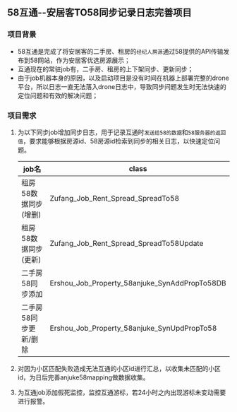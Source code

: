 ## 58互通--安居客TO58同步记录日志完善项目

### 项目背景

* 58互通是完成了将安居客的二手房、租房的`经纪人房源`通过58提供的API传输发布到58网站，作为安居客优选房源展示；
* 互通现在的常驻job有，二手房、租房的上下架同步、更新同步；
* 由于job机器本身的原因，以及启动项目是没有时间在机器上部署完整的drone平台，所以日志一直无法落入drone日志中，导致同步问题发生时无法快速的定位问题和有效的解决问题；

### 项目需求

1. 为以下同步job增加同步日志，用于记录互通时`发送给58的数据`和`58服务器的返回值`，要求能够根据房源id、58房源id检索到同步的相关日志，以快速定位问题。

    job名 | class
    --- | --- 
    租房58数据同步(增删)  | Zufang_Job_Rent_Spread_SpreadTo58
    租房58数据同步(更新)  | Zufang_Job_Rent_Spread_SpreadTo58Update
    二手房58同步添加      | Ershou_Job_Property_58anjuke_SynAddPropTo58DB
    二手房58同步更新/删除 | Ershou_Job_Property_58anjuke_SynUpdPropTo58


2. 对因为小区匹配失败造成无法互通的小区id进行汇总，以收集未匹配的小区id，为日后完善anjuke58mapping做数据收集。
3. 为互通job添加假死监控，监控互通游标，若24小时之内出现游标未变动需要进行报警。
